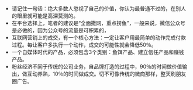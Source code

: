 - 请记住一句话：绝大多数人忽视了自己的价值，你认为最普通不过的，在别人的眼里就可能是高深莫测的。
- 在平台选择上，笔者的建议是“全面撒网，重点捞鱼”，一般来说，微信公众号是必做的，因为公众号的流量是可积累的，
- 互联网营销上的成交，有一个核心方法：一定让客户用最简单的动作完成付款过程。每让客户多执行一个动作，成交的可能性就会降低50％。
- 一个自媒体时代的产品，必须包含3个类别：鱼饵产品、建立信任产品和赚钱产品。
- 粉丝经济不同于传统的公司业务，自品牌打造的过程中，90％的时间做价值输出，做互动养熟，10％的时间做成交。切不可像传统的微商那样，整天刷朋友圈广告。